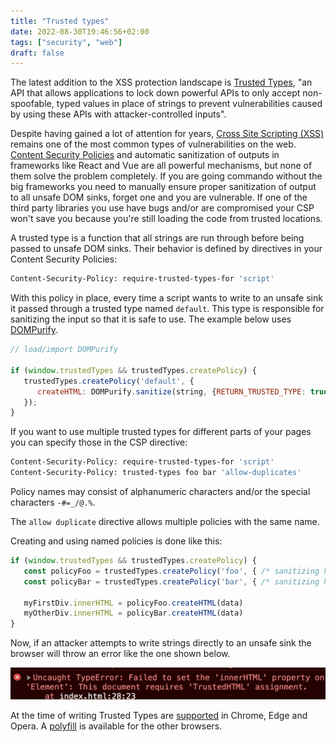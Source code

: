 ```yaml
---
title: "Trusted types"
date: 2022-08-30T19:46:56+02:00
tags: ["security", "web"]
draft: false
---
```


The latest addition to the XSS protection landscape is [Trusted Types](https://www.w3.org/TR/trusted-types/), "an API that allows applications to lock down powerful APIs to only accept non-spoofable, typed values in place of strings to prevent vulnerabilities caused by using these APIs with attacker-controlled inputs".

Despite having gained a lot of attention for years, [Cross Site Scripting (XSS)](https://owasp.org/www-community/attacks/xss/) remains one of the most common types of vulnerabilities on the web. [Content Security Policies](https://developer.mozilla.org/en-US/docs/Web/HTTP/CSP) and automatic sanitization of outputs in frameworks like React and Vue are all powerful mechanisms, but none of them solve the problem completely. If you are going commando without the big frameworks you need to manually ensure proper sanitization of output to all unsafe DOM sinks, forget one and you are vulnerable. If one of the third party libraries you use have bugs and/or are compromised your CSP won't save you because you're still loading the code from trusted locations.

A trusted type is a function that all strings are run through before being passed to unsafe DOM sinks. Their behavior is defined by directives in your Content Security Policies:

```bash
Content-Security-Policy: require-trusted-types-for 'script'
```

With this policy in place, every time a script wants to write to an unsafe sink it passed through a trusted type named `default`. This type is responsible for sanitizing the input so that it is safe to use. The example below uses [DOMPurify](https://github.com/cure53/DOMPurify).

```javascript
// load/import DOMPurify 

if (window.trustedTypes && trustedTypes.createPolicy) {
   trustedTypes.createPolicy('default', {
      createHTML: DOMPurify.sanitize(string, {RETURN_TRUSTED_TYPE: true})
   });
}
```

If you want to use multiple trusted types for different parts of your pages you can specify those in the CSP directive:

```bash
Content-Security-Policy: require-trusted-types-for 'script'
Content-Security-Policy: trusted-types foo bar 'allow-duplicates'
```

Policy names may consist of alphanumeric characters and/or the special characters `-#=_/@.%`. 

The `allow duplicate` directive allows multiple policies with the same name.

Creating and using named policies is done like this:

```javascript
if (window.trustedTypes && trustedTypes.createPolicy) {
   const policyFoo = trustedTypes.createPolicy('foo', { /* sanitizing here */ })
   const policyBar = trustedTypes.createPolicy('bar', { /* sanitizing here */ })

   myFirstDiv.innerHTML = policyFoo.createHTML(data)
   myOtherDiv.innerHTML = policyBar.createHTML(data)
}
```

Now, if an attacker attempts to write strings directly to an unsafe sink the browser will throw an error like the one shown below.

![TypeError](/img/typeerror.png)

At the time of writing Trusted Types are [supported](https://caniuse.com/?search=trusted%20types) in Chrome, Edge and Opera. A [polyfill](https://www.npmjs.com/package/trusted-types) is available for the other browsers.
